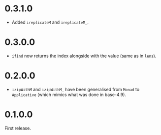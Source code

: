 # 0.3.1.0

* Added `ireplicateM` and `ireplicateM_`.

# 0.3.0.0

* `ifind` now returns the index alongside with the value (same as in `lens`).

# 0.2.0.0

* `izipWithM` and `izipWithM_` have been generalised from `Monad` to `Applicative` (which mimics what was done in base-4.9).

# 0.1.0.0

First release.
